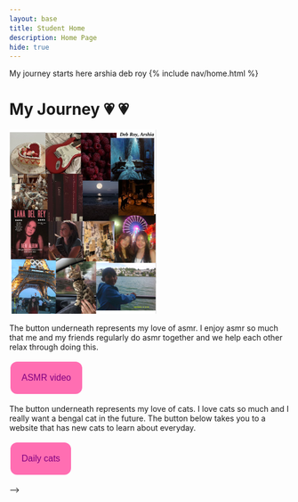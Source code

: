 ```yaml
---
layout: base
title: Student Home 
description: Home Page
hide: true
---
```


My journey starts here arshia deb roy
{% include nav/home.html %} 

# My Journey 💗 💗


![alt text](image-1.png)


<style>

/* Change color of links on hover */
.dropdown-content-a:hover {
| background-color: #ddd;
}

/* Show the dropdown content when the user clicks on the button */
.dropdown:hover .dropdown-content {
| display: block;
}

/* Dropdown Button Hover Effect */
.dropbtn:hover {
| background-color: #ff1493;
}

.button {
  background-color: #ff6eb2; /* Green */
  border: none;
  color: purple;
  padding: 20px;
  text-align: center;
  text-decoration: none;
  display: inline-block;
  font-size: 16px;
  margin: 4px 2px;
  cursor: pointer;
}

.button1 {border-radius: 12px;}
</style>


<div>
    <p> The button underneath represents my love of asmr. I enjoy asmr so much that me and my friends regularly do asmr together and we help each other relax through doing this. </p>
</div>
<a href="https://www.youtube.com/watch?v=-2RiNR2fqRY">
<button class="button button1">ASMR video</button>
</a>

<div>
    <p> The button underneath represents my love of cats. I love cats so much and I really want a bengal cat in the future. The button below takes you to a website that has new cats to learn about everyday. </p>
</div>
<a href="https://dailykitten.com/">
<button class="button button1">Daily cats</button>
</a>


<script src="https://utteranc.es/client.js"
        repo="nighthawkcoders/portfolio_2025"
        issue-term="title"
        label="blogpost-comment"
        theme="github-light"
        crossorigin="anonymous"
        async>
</script>
-->


